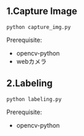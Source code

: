 ## 1.Capture Image

`python capture_img.py`

Prerequisite:
- opencv-python
- webカメラ

## 2.Labeling

`python labeling.py`

Prerequisite:
- opencv-python
